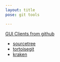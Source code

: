 ```yaml
---
layout: title
pose: git tools

---
```

[GUI Clients from github](https://git-scm.com/downloads/guis)
- [sourcetree](https://www.sourcetreeapp.com/)
- [tortoisegit](https://tortoisegit.org/)
- [kraken](https://www.gitkraken.com/)


